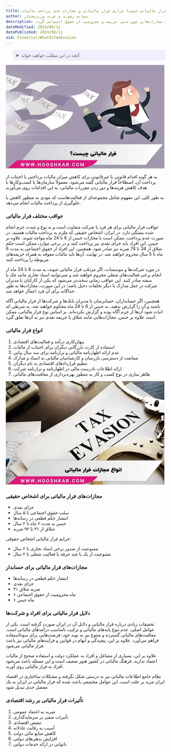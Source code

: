 ```yaml
---
title: فرار مالیاتی چیست؟ جرایم فرار مالیاتی و مجازات عدم پرداخت مالیات
author: سمانه رشوند و فربد وزیرمختار
description: فرار مالیاتی، اقدامی برای کاهش یا اجتناب از پرداخت مالیات، پیامدهای جدی قانونی و اقتصادی دارد. این پدیده شامل روش‌های متنوعی از پنهان‌کاری درآمد تا سوءاستفاده از معافیت‌ها می‌شود و می‌تواند منجر به مجازات‌هایی چون حبس، جریمه و محرومیت از حقوق اجتماعی گردد.
dateModified: 2024/08/11
datePublished: 2024/08/11
uid: Financial/WhatIsTaxEvasion
---
```



<blockquote style="background-color:#eeeefc; padding:0.5rem">
<details>
   <summary>آنچه در این مطلب خواهید خواند:</summary>
  <ul>
    <li>عواقب مختلف فرار مالیاتی</li>
    <li>انواع فرار مالیاتی</li>
    <li>مجازات‌های فرار مالیاتی برای اشخاص حقیقی</li>
    <li>مجازات‌های فرار مالیاتی برای حسابدار</li>
    <li>دلایل فرار مالیاتی برای افراد و شرکت‌ها</li>
    <li>تأثیرات فرار مالیاتی بر رشد اقتصادی</li>
  </ul>
  </details>
</blockquote>

![فرار مالیاتی جیست؟](./Images/WhatIsTaxEvasion.webp)

به هر گونه اقدام قانونی یا غیرقانونی برای کاهش میزان مالیات پرداختی یا اجتناب از پرداخت آن، اصطلاحاً فرار مالیاتی گفته می‌شود. معمولاً سازمان‌ها یا کسب‌وکارها با هدف کاهش هزینه‌ها و دور زدن مقررات مالیاتی، به این اقدامات روی می‌آورند.

 به طور کلی، این مفهوم شامل مجموعه‌ای از فعالیت‌هاست که مودی به منظور کاهش یا جلوگیری از پرداخت مالیات انجام می‌دهد.
### عواقب مختلف فرار مالیاتی
عواقب فرار مالیاتی برای هر فرد یا شرکت متفاوت است و به نوع و شدت جرم انجام شده بستگی دارد. در ایران، اشخاص حقیقی که ملزم به پرداخت مالیات هستند، در صورت عدم پرداخت، ممکن است با مجازات حبس از 6 تا 24 ماه مواجه شوند. علاوه بر حبس، این افراد باید جزای نقدی نیز پرداخت کنند و در برخی موارد، ممکن است حکم شلاق از 34 تا 74 ضربه نیز صادر شود. همچنین، این افراد از حقوق اجتماعی به مدت 6 ماه تا 5 سال محروم خواهند شد. در نهایت، آن‌ها باید مالیات معوقه به همراه جریمه‌های مربوطه را پرداخت کنند.

در مورد شرکت‌ها و موسسات، اگر مرتکب فرار مالیاتی شوند، به مدت 6 تا 24 ماه از انجام برخی فعالیت‌های شغلی محروم خواهند شد و نمی‌توانند اسناد تجاری مانند چک یا سفته صادر کنند. این عواقب زمانی سخت‌تر می‌شود که یکی از کارکنان یا مدیران شرکت در جعل مدارک یا دیگر تخلفات دخیل باشد؛ در این صورت، مجازات‌ها به طور جداگانه برای آن فرد اعمال خواهد شد.

همچنین، اگر حسابداران، حسابرسان یا مدیران بانک‌ها و شرکت‌ها از فرار مالیاتی آگاه باشند و آن را گزارش ندهند، به حبس از 6 تا 24 ماه محکوم خواهند شد، به شرطی که اثبات شود آن‌ها از جرم آگاه بوده و گزارش نکرده‌اند. بر اساس نوع فرار مالیاتی، ممکن است علاوه بر حبس، مجازات‌هایی مانند شلاق یا جریمه نقدی نیز به آن‌ها تعلق گیرد.

### انواع فرار مالیاتی

1.  پنهان‌کاری درآمد و فعالیت‌های اقتصادی
2.  استفاده از کارت بازرگانی دیگران برای اجتناب از مالیات
3.  عدم ارائه اظهارنامه مالیاتی و ترازنامه برای سه سال پیاپی
4.  ممانعت از دسترسی بازرسان و کارشناسان مالیاتی به اسناد و مدارک
5.  تنظیم قراردادهای اقتصادی به نام دیگران
6.  ارائه اطلاعات نادرست مالی در اظهارنامه و ترازنامه شرکت
7.  ظاهر سازی در نوع کسب و کار به منظور بهره‌برداری از معافیت‌های مالیاتی

![انواع مجازات فرار مالیاتی](./Images/TypesOfTaxEvasionPenalties.webp)

### مجازات‌های فرار مالیاتی برای اشخاص حقیقی
-   جزای نقدی
-   سلب حقوق اجتماعی تا ۵ سال
-   انتشار حکم قطعی در رسانه‌ها
-   حبس به مدت ۶ ماه تا ۲ سال
-   شلاق از ۳۱ تا ۹۲ ضربه

جرایم فرار مالیاتی اشخاص حقوقی:

-   ممنوعیت از صدور برخی اسناد تجاری تا ۲ سال
-   ممنوعیت از یک یا چند حرفه یا فعالیت شغلی تا ۲ سال

### مجازات‌های فرار مالیاتی برای حسابدار
-   انتشار حکم قطعی در رسانه‌ها
-   جزای نقدی
-   ۳۱ ضربه شلاق
-   ۶ ماه محرومیت از حقوق اجتماعی
-   ۶ ماه حبس

### دلایل فرار مالیاتی برای افراد و شرکت‌ها

تحقیقات زیادی درباره فرار مالیاتی و دلایل آن در ایران صورت گرفته است. یکی از عوامل اصلی، عدم تنوع پایه‌های مالیاتی و ترکیب نامناسب درآمدهای مالیاتی است. معافیت‌های مالیاتی گسترده و متنوع نیز به نوبه خود، فرصت‌هایی برای سوءاستفاده فراهم می‌آورد. علاوه بر این، پیچیدگی و ابهام در قوانین و فرآیندهای مالیاتی نیز باعث فرار مالیاتی می‌شود.

علاوه بر این، بسیاری از مشاغل و افراد به عملکرد دولت و استفاده صحیح از مالیات اعتماد ندارند. فرهنگ مالیاتی در کشور هنوز ضعیف است و این مسئله باعث می‌شود افراد به فرار مالیاتی روی آورند. 

نظام جامع اطلاعات مالیاتی نیز به درستی شکل نگرفته و مشکلات ساختاری در اقتصاد ایران مزید بر علت است. این عوامل مجتمعی باعث شده که فرار مالیاتی در ایران به یک معضل جدی تبدیل شود.

### تأثیرات فرار مالیاتی بر رشد اقتصادی

1.  ضربه به اعتماد عمومی
2.  تأثیرات منفی بر سرمایه‌گذاری
3.  تبعیض اقتصادی
4.  آسیب به رقابت عادلانه
5.  کاهش منابع مالی دولت
6.  افزایش بدهی‌های دولتی
7.  ناتوانی در ارائه خدمات دولتی

